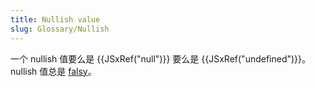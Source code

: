 ```yaml
---
title: Nullish value
slug: Glossary/Nullish
---
```


一个 nullish 值要么是 {{JSxRef("null")}} 要么是 {{JSxRef("undefined")}}。nullish 值总是 [falsy](/zh-CN/docs/Glossary/Falsy)。

